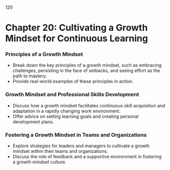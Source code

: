 120


# **Chapter 20: Cultivating a Growth Mindset for Continuous Learning**


### **Principles of a Growth Mindset**

- Break down the key principles of a growth mindset, such as embracing challenges, persisting in the face 
of setbacks, and seeing effort as the path to mastery.
- Provide real-world examples of these principles in action.

### **Growth Mindset and Professional Skills Development**

- Discuss how a growth mindset facilitates continuous skill acquisition and adaptation in a rapidly 
changing work environment.
- Offer advice on setting learning goals and creating personal development plans.

### **Fostering a Growth Mindset in Teams and Organizations**

- Explore strategies for leaders and managers to cultivate a growth mindset within their teams and 
organizations.
- Discuss the role of feedback and a supportive environment in fostering a growth mindset culture.